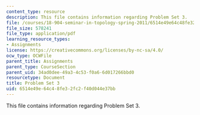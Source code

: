 ```yaml
---
content_type: resource
description: This file contains information regarding Problem Set 3.
file: /courses/18-904-seminar-in-topology-spring-2011/6514e49e64c48fe32fc2f40d044e37bb_MIT18_904S11_pset3.pdf
file_size: 578241
file_type: application/pdf
learning_resource_types:
- Assignments
license: https://creativecommons.org/licenses/by-nc-sa/4.0/
ocw_type: OCWFile
parent_title: Assignments
parent_type: CourseSection
parent_uid: 34ad0dee-49a3-4c53-f0a6-6d017266bbd0
resourcetype: Document
title: Problem Set 3
uid: 6514e49e-64c4-8fe3-2fc2-f40d044e37bb
---
```

This file contains information regarding Problem Set 3.